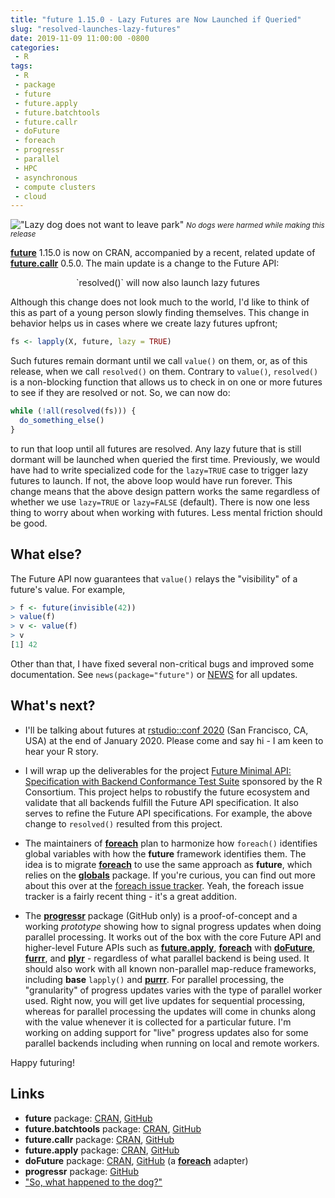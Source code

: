 ```yaml
---
title: "future 1.15.0 - Lazy Futures are Now Launched if Queried"
slug: "resolved-launches-lazy-futures"
date: 2019-11-09 11:00:00 -0800
categories:
 - R
tags:
 - R
 - package
 - future
 - future.apply
 - future.batchtools
 - future.callr
 - doFuture
 - foreach
 - progressr
 - parallel
 - HPC
 - asynchronous
 - compute clusters
 - cloud
---
```


!["Lazy dog does not want to leave park"](/post/lazy_dog_in_park.gif)
<small><em>No dogs were harmed while making this release</em></small>

**[future]** 1.15.0 is now on CRAN, accompanied by a recent, related update of **[future.callr]** 0.5.0.  The main update is a change to the Future API:


 <center>
  `resolved()` will now also launch lazy futures
 </center>

Although this change does not look much to the world, I'd like to think of this as part of a young person slowly finding themselves.  This change in behavior helps us in cases where we create lazy futures upfront;
```r
fs <- lapply(X, future, lazy = TRUE)
```
Such futures remain dormant until we call `value()` on them, or, as of this release, when we call `resolved()` on them.  Contrary to `value()`, `resolved()` is a non-blocking function that allows us to check in on one or more futures to see if they are resolved or not.  So, we can now do:

```r
while (!all(resolved(fs))) {
  do_something_else()
}
```

to run that loop until all futures are resolved. Any lazy future that is still dormant will be launched when queried the first time.  Previously, we would have had to write specialized code for the `lazy=TRUE` case to trigger lazy futures to launch.  If not, the above loop would have run forever.  This change means that the above design pattern works the same regardless of whether we use `lazy=TRUE` or `lazy=FALSE` (default).  There is now one less thing to worry about when working with futures.  Less mental friction should be good.


## What else?

The Future API now guarantees that `value()` relays the "visibility" of a future's value.  For example,

```r
> f <- future(invisible(42))
> value(f)
> v <- value(f)
> v
[1] 42
```

Other than that, I have fixed several non-critical bugs and improved some documentation.  See `news(package="future")` or [NEWS](https://cran.r-project.org/web/packages/future/NEWS) for all updates.


## What's next?

 * I'll be talking about futures at [rstudio::conf 2020](https://rstudio.com/conference/) (San Francisco, CA, USA) at the end of January 2020.  Please come and say hi - I am keen to hear your R story.

 * I will wrap up the deliverables for the project [Future Minimal API: Specification with Backend Conformance Test Suite](https://github.com/HenrikBengtsson/future.tests) sponsored by the R Consortium.  This project helps to robustify the future ecosystem and validate that all backends fulfill the Future API specification.  It also serves to refine the Future API specifications.  For example, the above change to `resolved()` resulted from this project.

 * The maintainers of **[foreach]** plan to harmonize how `foreach()` identifies global variables with how the **future** framework identifies them.  The idea is to migrate **[foreach]** to use the same approach as **future**, which relies on the **[globals]** package.  If you're curious, you can find out more about this over at the [foreach issue tracker](https://github.com/RevolutionAnalytics/foreach/issues).  Yeah, the foreach issue tracker is a fairly recent thing - it's a great addition.

 * The **[progressr]** package (GitHub only) is a proof-of-concept and a working _prototype_ showing how to signal progress updates when doing parallel processing. It works out of the box with the core Future API and higher-level Future APIs such as **[future.apply]**, **[foreach]** with **[doFuture]**, **[furrr]**, and **[plyr]** - regardless of what parallel backend is being used. It should also work with all known non-parallel map-reduce frameworks, including **base** `lapply()` and **[purrr]**.  For parallel processing, the "granularity" of progress updates varies with the type of parallel worker used.  Right now, you will get live updates for sequential processing, whereas for parallel processing the updates will come in chunks along with the value whenever it is collected for a particular future.  I'm working on adding support for "live" progress updates also for some parallel backends including when running on local and remote workers.

 

Happy futuring!


## Links
* **future** package: [CRAN](https://cran.r-project.org/package=future), [GitHub](https://github.com/HenrikBengtsson/future)
* **future.batchtools** package: [CRAN](https://cran.r-project.org/package=future.batchtools), [GitHub](https://github.com/HenrikBengtsson/future.batchtools)
* **future.callr** package: [CRAN](https://cran.r-project.org/package=future.callr), [GitHub](https://github.com/HenrikBengtsson/future.callr)
* **future.apply** package: [CRAN](https://cran.r-project.org/package=future.apply), [GitHub](https://github.com/HenrikBengtsson/future.apply)
* **doFuture** package: [CRAN](https://cran.r-project.org/package=doFuture), [GitHub](https://github.com/HenrikBengtsson/doFuture) (a **[foreach]** adapter)
* **progressr** package: [GitHub](https://github.com/HenrikBengtsson/progressr)
* <a href="https://www.videoman.gr/70385" target="_blank">"So, what happened to the dog?"</a>

[future]: https://cran.r-project.org/package=future
[future.apply]: https://cran.r-project.org/package=future.apply
[future.batchtools]: https://cran.r-project.org/package=future.batchtools
[future.callr]: https://cran.r-project.org/package=future.callr
[globals]: https://cran.r-project.org/package=globals
[batchtools]: https://cran.r-project.org/package=batchtools
[doFuture]: https://cran.r-project.org/package=doFuture
[progressr]: https://github.com/HenrikBengtsson/progressr
[foreach]: https://cran.r-project.org/package=foreach
[furrr]: https://cran.r-project.org/package=furrr
[purrr]: https://cran.r-project.org/package=purrr
[plyr]: https://cran.r-project.org/package=plyr

[GitHub]: https://github.com/HenrikBengtsson/future
[Twitter]: https://twitter.com/henrikbengtsson
